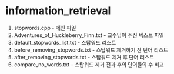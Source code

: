 # information_retrieval

1. stopwords.cpp - 메인 파일
2. Adventures_of_Huckleberry_Finn.txt - 교수님이 주신 텍스트 파일
3. default_stopwords_list.txt - 스탑워드 리스트
4. before_removing_stopwords.txt - 스탑워드 제거하기 전 단어 리스트
5. after_removing_stopwords.txt - 스탑워드 제거 후 단어 리스트
6. compare_no_words.txt - 스탑워드 제거 전과 후의 단어들의 수 비교
